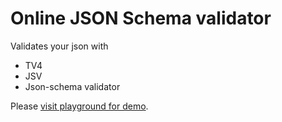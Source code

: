 # Online JSON Schema validator #

Validates your json with

- TV4
- JSV
- Json-schema validator 

Please [visit playground for demo](http://playground.altio.us/jsonschemavalidator/).